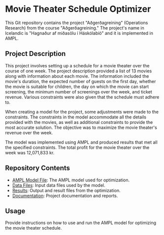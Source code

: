 # Movie Theater Schedule Optimizer

This Git repository contains the project "Aðgerðagreining" (Operations Research) from the course "Aðgerðagreining." The project's name in Icelandic is "Hagnaður af miðasölu í Háskólabíó" and it is implemented in AMPL.

## Project Description

This project involves setting up a schedule for a movie theater over the course of one week. The project description provided a list of 13 movies along with information about each movie. The information included the movie's duration, the expected number of guests on the first day, whether the movie is suitable for children, the day on which the movie can start screening, the minimum number of screenings over the week, and ticket revenue. Various constraints were also given that the schedule must adhere to.

When creating a model for the project, some adjustments were made to the constraints. The constraints in the model accommodate all the details provided with the movies, as well as additional constraints to provide the most accurate solution. The objective was to maximize the movie theater's revenue over the week.

The model was implemented using AMPL and produced results that met all the specified constraints. The total profit for the movie theater over the week was 12,071,833 kr.

## Repository Contents

- [AMPL Model File](link_to_ampl_file.ampl): The AMPL model used for optimization.
- [Data Files](data/): Input data files used by the model.
- [Results](results/): Output and result files from the optimization.
- [Documentation](docs/): Project documentation and reports.

## Usage

Provide instructions on how to use and run the AMPL model for optimizing the movie theater schedule.



